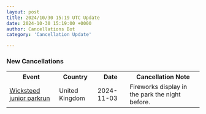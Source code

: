```yaml
---
layout: post
title: 2024/10/30 15:19 UTC Update
date: 2024-10-30 15:19:00 +0000
author: Cancellations Bot
category: 'Cancellation Update'

---
```


<h3>New Cancellations</h3>
<div class='hscrollable'>
<table style='width: 100%'>
    <tr>
        <th>Event</th>
        <th>Country</th>
        <th>Date</th>
        <th>Cancellation Note</th>
    </tr>
    <tr>
        <td><a href="https://www.parkrun.org.uk/wicksteed-juniors">Wicksteed junior parkrun</a></td>
        <td>United Kingdom</td>
        <td>2024-11-03</td>
        <td>Fireworks display in the park the night before.</td>
    </tr>
</table>
</div>
